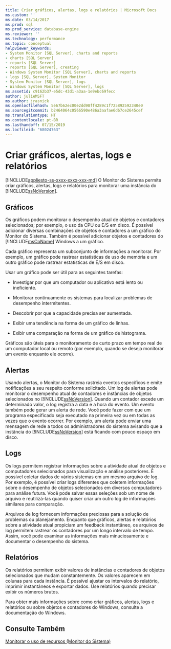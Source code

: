 ```yaml
---
title: Criar gráficos, alertas, logs e relatórios | Microsoft Docs
ms.custom: ''
ms.date: 03/14/2017
ms.prod: sql
ms.prod_service: database-engine
ms.reviewer: ''
ms.technology: performance
ms.topic: conceptual
helpviewer_keywords:
- System Monitor [SQL Server], charts and reports
- charts [SQL Server]
- reports [SQL Server]
- reports [SQL Server], creating
- Windows System Monitor [SQL Server], charts and reports
- logs [SQL Server], System Monitor
- System Monitor [SQL Server], logs
- Windows System Monitor [SQL Server], logs
ms.assetid: c9162b37-e5dc-43d1-a3aa-1e9ebc69fecc
author: julieMSFT
ms.author: jrasnick
ms.openlocfilehash: 5e67b62ec00e2dd98ff4289c1f725892592340e0
ms.sourcegitcommit: b2464064c0566590e486a3aafae6d67ce2645cef
ms.translationtype: HT
ms.contentlocale: pt-BR
ms.lasthandoff: 07/15/2019
ms.locfileid: "68024763"
---
```

# <a name="create-charts-alerts-logs-and-reports"></a>Criar gráficos, alertas, logs e relatórios
[!INCLUDE[appliesto-ss-xxxx-xxxx-xxx-md](../../includes/appliesto-ss-xxxx-xxxx-xxx-md.md)]
  O Monitor do Sistema permite criar gráficos, alertas, logs e relatórios para monitorar uma instância do [!INCLUDE[ssNoVersion](../../includes/ssnoversion-md.md)].  
  
## <a name="charts"></a>Gráficos  
 Os gráficos podem monitorar o desempenho atual de objetos e contadores selecionados; por exemplo, o uso da CPU ou E/S em disco. É possível adicionar diversas combinações de objetos e contadores a um gráfico do Monitor do Sistema. Também é possível adicionar objetos e contadores do [!INCLUDE[msCoName](../../includes/msconame-md.md)] Windows a um gráfico.  
  
 Cada gráfico representa um subconjunto de informações a monitorar. Por exemplo, um gráfico pode rastrear estatísticas de uso de memória e um outro gráfico pode rastrear estatísticas de E/S em disco.  
  
 Usar um gráfico pode ser útil para as seguintes tarefas:  
  
-   Investigar por que um computador ou aplicativo está lento ou ineficiente.  
  
-   Monitorar continuamente os sistemas para localizar problemas de desempenho intermitentes.  
  
-   Descobrir por que a capacidade precisa ser aumentada.  
  
-   Exibir uma tendência na forma de um gráfico de linhas.  
  
-   Exibir uma comparação na forma de um gráfico de histograma.  
  
 Gráficos são úteis para o monitoramento de curto prazo em tempo real de um computador local ou remoto (por exemplo, quando se deseja monitorar um evento enquanto ele ocorre).  
  
## <a name="alerts"></a>Alertas  
 Usando alertas, o Monitor do Sistema rastreia eventos específicos e emite notificações a seu respeito conforme solicitado. Um log de alertas pode monitorar o desempenho atual de contadores e instâncias de objetos selecionados no [!INCLUDE[ssNoVersion](../../includes/ssnoversion-md.md)]. Quando um contador excede um determinado valor, o log registra a data e a hora do evento. Um evento também pode gerar um alerta de rede. Você pode fazer com que um programa especificado seja executado na primeira vez ou em todas as vezes que o evento ocorrer. Por exemplo, um alerta pode enviar uma mensagem de rede a todos os administradores do sistema avisando que a instância do [!INCLUDE[ssNoVersion](../../includes/ssnoversion-md.md)] está ficando com pouco espaço em disco.  
  
## <a name="logs"></a>Logs  
 Os logs permitem registrar informações sobre a atividade atual de objetos e computadores selecionados para visualização e análise posteriores. É possível coletar dados de vários sistemas em um mesmo arquivo de log. Por exemplo, é possível criar logs diferentes que coletem informações sobre o desempenho de objetos selecionados em diversos computadores para análise futura. Você pode salvar essas seleções sob um nome de arquivo e reutilizá-las quando quiser criar um outro log de informações similares para comparação.  
  
 Arquivos de log fornecem informações preciosas para a solução de problemas ou planejamento. Enquanto que gráficos, alertas e relatórios sobre a atividade atual propiciam um feedback instantâneo, os arquivos de log permitem rastrear os contadores por um longo intervalo de tempo. Assim, você pode examinar as informações mais minuciosamente e documentar o desempenho do sistema.  
  
## <a name="reports"></a>Relatórios  
 Os relatórios permitem exibir valores de instâncias e contadores de objetos selecionados que mudam constantemente. Os valores aparecem em colunas para cada instância. É possível ajustar os intervalos do relatório, imprimir instantâneos e exportar dados. Use relatórios quando precisar exibir os números brutos.  
  
 Para obter mais informações sobre como criar gráficos, alertas, logs e relatórios ou sobre objetos e contadores do Windows, consulte a documentação do Windows.  
  
## <a name="see-also"></a>Consulte Também  
 [Monitorar o uso de recursos &#40;Monitor do Sistema&#41;](../../relational-databases/performance-monitor/monitor-resource-usage-system-monitor.md)  
  
  
